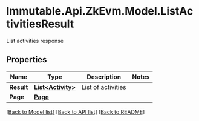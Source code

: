 # Immutable.Api.ZkEvm.Model.ListActivitiesResult
List activities response

## Properties

Name | Type | Description | Notes
------------ | ------------- | ------------- | -------------
**Result** | [**List&lt;Activity&gt;**](Activity.md) | List of activities | 
**Page** | [**Page**](Page.md) |  | 

[[Back to Model list]](../README.md#documentation-for-models) [[Back to API list]](../README.md#documentation-for-api-endpoints) [[Back to README]](../README.md)

